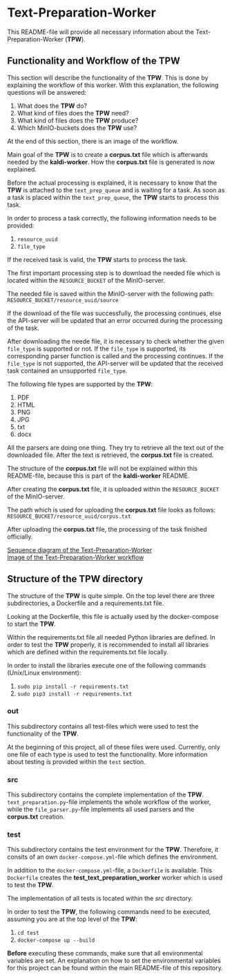 # Text-Preparation-Worker

This README-file will provide all necessary information about the Text-Preparation-Worker (**TPW**).

## Functionality and Workflow of the TPW

This section will describe the functionality of the **TPW**. This is done by explaining the workflow of this worker. With this explanation, the following questions will be answered:

1. What does the **TPW** do?
2. What kind of files does the **TPW** need?
3. What kind of files does the **TPW** produce?
4. Which MinIO-buckets does the **TPW** use?

At the end of this section, there is an image of the workflow.

Main goal of the **TPW** is to create a **corpus.txt** file which is afterwards needed by the **kaldi-worker**. How the **corpus.txt** file is generated is now explained.

Before the actual processing is explained, it is necessary to know that the **TPW** is attached to the `text_prep_queue` and is waiting for a task. As soon as a task is placed within the `text_prep_queue`, the **TPW** starts to process this task.

In order to process a task correctly, the following information needs to be provided:

1. `resource_uuid`
2. `file_type`

If the received task is valid, the **TPW** starts to process the task.

The first important processing step is to download the needed file which is located within the `RESOURCE_BUCKET` of the MinIO-server.

The needed file is saved within the MinIO-server with the following path: `RESOURCE_BUCKET/resource_uuid/source`

If the download of the file was successfully, the processing continues, else the API-server will be updated that an error occurred during the processing of the task.

After downloading the neede file, it is necessary to check whether the given `file_type` is supported or not. If the `file_type` is supported, its corresponding parser function is called and the processing continues. If the `file_type` is not supported, the API-server will be updated that the received task contained an unsupported `file_type`.

The following file types are supported by the **TPW**:

1. PDF
2. HTML
3. PNG
4. JPG
5. txt
6. docx

All the parsers are doing one thing. They try to retrieve all the text out of the downloaded file. After the text is retrieved, the **corpus.txt** file is created.

The structure of the **corpus.txt** file will not be explained within this README-file, because this is part of the **kaldi-worker** README.

After creating the **corpus.txt** file, it is uploaded within the `RESOURCE_BUCKET` of the MinIO-server.

The path which is used for uploading the **corpus.txt** file looks as follows:
`RESOURCE_BUCKET/resource_uuid/corpus.txt`

After uploading the **corpus.txt** file, the processing of the task finished officially.

[Sequence diagram of the Text-Preparation-Worker](https://git.informatik.fh-nuernberg.de/kaldi/kaldi-customization/blob/master/worker/text-preparation-worker/tpwsequenz.png)  
[Image of the Text-Preparation-Worker workflow](https://git.informatik.fh-nuernberg.de/kaldi/kaldi-customization/blob/master/worker/text-preparation-worker/tpwablauf.png)

## Structure of the TPW directory

The structure of the **TPW** is quite simple. On the top level there are three subdirectories, a Dockerfile and a requirements.txt file.

Looking at the Dockerfile, this file is actually used by the docker-compose to start the **TPW**.

Within the requirements.txt file all needed Python libraries are defined. In order to test the **TPW** properly, it is recommended to install all libraries which are defined within the requirements.txt file locally.

In order to install the libraries execute one of the following commands (Unix/Linux environment):

1. `sudo pip install -r requirements.txt`
2. `sudo pip3 install -r requirements.txt`

### out

This subdirectory contains all test-files which were used to test the functionality of the **TPW**.

At the beginning of this project, all of these files were used. Currently, only one file of each type is used to test the functionality. More information about testing is provided within the `test` section.

### src

This subdirectory contains the complete implementation of the **TPW**. `text_preparation.py`-file implements the whole workflow of the worker, while the `file_parser.py`-file implements all used parsers and the **corpus.txt** creation.

### test

This subdirectory contains the test environment for the **TPW**. Therefore, it consits of an own `docker-compose.yml`-file which defines the environment.

In addition to the `docker-compose.yml`-file, a `Dockerfile` is available. This `Dockerfile` creates the **test_text_preparation_worker** worker which is used to test the **TPW**.

The implementation of all tests is located within the *src* directory.

In order to test the **TPW**, the following commands need to be executed, assuming you are at the top level of the **TPW**:

1. `cd test`
2. `docker-compose up --build`

**Before** executing these commands, make sure that all environmental variables are set. An explanation on how to set the environmental variables for this project can be found within the main README-file of this repository.
